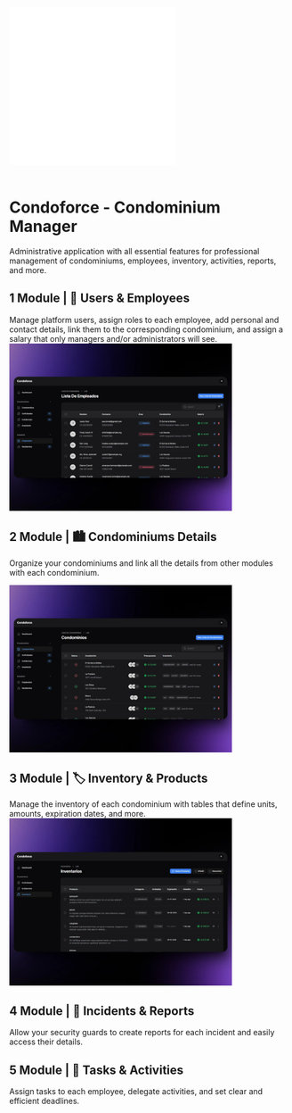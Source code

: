 <a target="_blank"><img src="public\logo-white.webp" width="300" alt="Condoforce Logo"></a><br /><br />

# Condoforce - Condominium Manager
Administrative application with all essential features for professional management of condominiums, employees, inventory, activities, reports, and more.<br />

## 1 Module | 🧑 Users & Employees
Manage platform users, assign roles to each employee, add personal and contact details, link them to the corresponding condominium, and assign a salary that only managers and/or administrators will see.
<a target="_blank"><img src="public\readme_img\AdminPanel - Empleados.webp" width="400" alt="Users Module"></a>

## 2 Module | 🏙️ Condominiums Details
Organize your condominiums and link all the details from other modules with each condominium.
<p><a target="_blank"><img src="public\readme_img\AdminPanel - Condominios.webp" width="400" alt="Users Module"></a></p>

## 3 Module | 🏷️ Inventory & Products
Manage the inventory of each condominium with tables that define units, amounts, expiration dates, and more.
<a target="_blank"><img src="public\readme_img\EmployeePanel - Inventario.webp" width="400" alt="Users Module"></a>

## 4 Module | 🚨 Incidents & Reports
Allow your security guards to create reports for each incident and easily access their details.
<!-- <p><a target="_blank"><img src="public\readme_img\users-module.webp" width="400" alt="Users Module"></a></p> -->

## 5 Module | 🎯 Tasks & Activities
Assign tasks to each employee, delegate activities, and set clear and efficient deadlines.
<!-- <p><a target="_blank"><img src="public\readme_img\users-module.webp" width="400" alt="Users Module"></a></p> -->